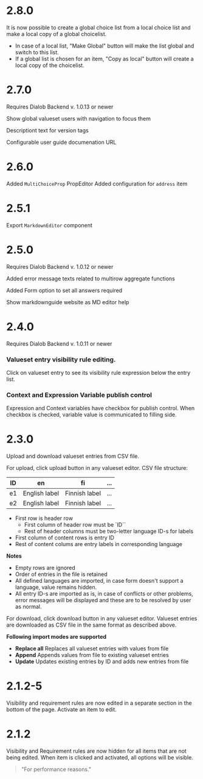 # 2.8.0

It is now possible to create a global choice list from a local choice list and make a local copy of a global choicelist.

* In case of a local list, "Make Global" button will make the list global and switch to this list.
* If a global list is chosen for an item, "Copy as local" button will create a local copy of the choicelist.

# 2.7.0

Requires Dialob Backend v. 1.0.13 or newer

Show global valueset users with navigation to focus them

Descriptiont text for version tags

Configurable user guide documenation URL

# 2.6.0

Added `MultiChoiceProp` PropEditor
Added configuration for `address` item

# 2.5.1

Export `MarkdownEditor` component

# 2.5.0

Requires Dialob Backend v. 1.0.12 or newer

Added error message texts related to multirow aggregate functions

Added Form option to set all answers required

Show markdownguide website as MD editor help

# 2.4.0

Requires Dialob Backend v. 1.0.11 or newer

### Valueset entry visibility rule editing.

Click on valueset entry to see its visibility rule expression below the entry list.

### Context and Expression Variable publish control

Expression and Context variables have checkbox for publish control. When checkbox is checked, variable value is communicated to filling side. 

# 2.3.0

Upload and download valueset entries from CSV file.

For upload, click upload button in any valueset editor. CSV file structure:

|ID|en|fi|...|
|-|-|-|-|
|e1|English label|Finnish label|...
|e2|English label|Finnish label|...

* First row is header row
  * First column of header row must be `ID``
  * Rest of header columns must be two-letter language ID-s for labels
* First column of content rows is entry ID
* Rest of content colums are entry labels in corresponding language

**Notes**

* Empty rows are ignored
* Order of entries in the file is retained
* All defined languages are imported, in case form doesn't support a language, value remains hidden.
* All entry ID-s are imported as is, in case of conflicts or other problems, error messages will be displayed and these are to be resolved by user as normal.

For download, click download button in any valueset editor. Valueset entries are downloaded as CSV file in the same format as described above.

**Following import modes are supported**

* **Replace all** Replaces all valueset entries with values from file
* **Append** Appends values from file to existing valueset entries
* **Update** Updates existing entries by ID and adds new entries from file

# 2.1.2-5

Visibility and requirement rules are now edited in a separate section in the bottom of the page. Activate an item to edit.

# 2.1.2

Visibility and Requirement rules are now hidden for all items that are not being edited. When item is clicked and activated, all options will be visible.
> "For performance reasons."
